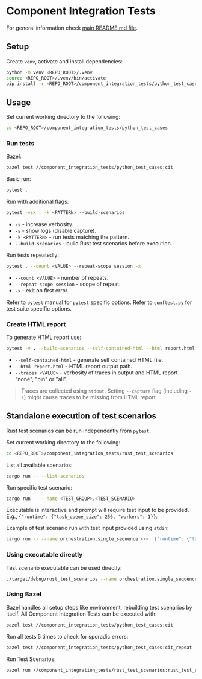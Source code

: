 # Component Integration Tests

For general information check [main README.md file](../README.md).

## Setup

Create `venv`, activate and install dependencies:

```bash
python -m venv <REPO_ROOT>/.venv
source <REPO_ROOT>/.venv/bin/activate
pip install -r <REPO_ROOT>/component_integration_tests/python_test_cases/requirements.txt
```

## Usage

Set current working directory to the following:

```bash
cd <REPO_ROOT>/component_integration_tests/python_test_cases
```

### Run tests

Bazel:

```bash
bazel test //component_integration_tests/python_test_cases:cit
```

Basic run:

```bash
pytest .
```

Run with additional flags:

```bash
pytest -vsx . -k <PATTERN> --build-scenarios
```

- `-v` - increase verbosity.
- `-s` - show logs (disable capture).
- `-k <PATTERN>` - run tests matching the pattern.
- `--build-scenarios` - build Rust test scenarios before execution.

Run tests repeatedly:

```bash
pytest . --count <VALUE> --repeat-scope session -x
```

- `--count <VALUE>` - number of repeats.
- `--repeat-scope session` - scope of repeat.
- `-x` - exit on first error.

Refer to `pytest` manual for `pytest` specific options.
Refer to `conftest.py` for test suite specific options.

### Create HTML report

To generate HTML report use:

```bash
pytest -v . --build-scenarios --self-contained-html --html report.html --traces <VALUE>
```

- `--self-contained-html` - generate self contained HTML file.
- `--html report.html` - HTML report output path.
- `--traces <VALUE>` - verbosity of traces in output and HTML report - "none", "bin" or "all".

> Traces are collected using `stdout`.
> Setting `--capture` flag (including `-s`) might cause traces to be missing from HTML report.

## Standalone execution of test scenarios

Rust test scenarios can be run independently from `pytest`.

Set current working directory to the following:

```bash
cd <REPO_ROOT>/component_integration_tests/rust_test_scenarios
```

List all available scenarios:

```bash
cargo run -- --list-scenarios
```

Run specific test scenario:

```bash
cargo run -- --name <TEST_GROUP>.<TEST_SCENARIO>
```

Executable is interactive and prompt will require test input to be provided.
E.g., `{"runtime": {"task_queue_size": 256, "workers": 1}}`.

Example of test scenario run with test input provided using `stdin`:

```bash
cargo run -- --name orchestration.single_sequence <<< '{"runtime": {"task_queue_size": 256, "workers": 1}}'
```

### Using executable directly

Test scenario executable can be used directly:

```bash
./target/debug/rust_test_scenarios --name orchestration.single_sequence <<< '{"runtime": {"task_queue_size": 256, "workers": 1}}'
```

### Using Bazel

Bazel handles all setup steps like environment, rebuilding test scenarios by itself.
All Component Integration Tests can be executed with:

```bash
bazel test //component_integration_tests/python_test_cases:cit
```

Run all tests 5 times to check for sporadic errors:

```bash
bazel test //component_integration_tests/python_test_cases:cit_repeat
```

Run Test Scenarios:

```bash
bazel run //component_integration_tests/rust_test_scenarios:rust_test_scenarios -- --help
```

